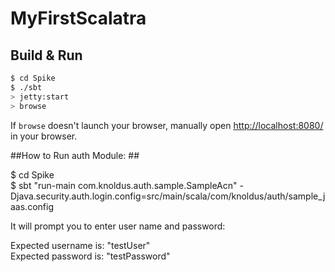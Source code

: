 # MyFirstScalatra #

## Build & Run ##

```sh
$ cd Spike
$ ./sbt
> jetty:start
> browse
```

If `browse` doesn't launch your browser, manually open [http://localhost:8080/](http://localhost:8080/) in your browser.


##How to Run auth Module: ##

$ cd Spike  
$ sbt "run-main com.knoldus.auth.sample.SampleAcn" -Djava.security.auth.login.config=src/main/scala/com/knoldus/auth/sample_jaas.config  

It will prompt you to enter user name and password:   

Expected username is: "testUser"  
Expected password is: "testPassword"  

